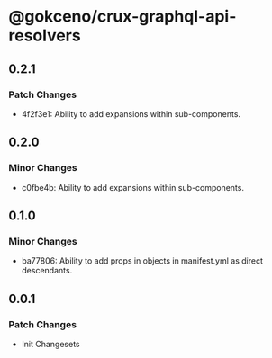 # @gokceno/crux-graphql-api-resolvers

## 0.2.1

### Patch Changes

- 4f2f3e1: Ability to add expansions within sub-components.

## 0.2.0

### Minor Changes

- c0fbe4b: Ability to add expansions within sub-components.

## 0.1.0

### Minor Changes

- ba77806: Ability to add props in objects in manifest.yml as direct descendants.

## 0.0.1

### Patch Changes

- Init Changesets

